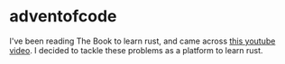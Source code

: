 # adventofcode

I've been reading The Book to learn rust, and came across [this youtube video](https://www.youtube.com/watch?v=U16RnpV48KQ). I decided to tackle these problems as a platform to learn rust.